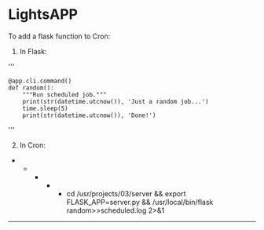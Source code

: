 # LightsAPP

To add a flask function to Cron:


1) In Flask:


'''

    @app.cli.command()
    def random():
        """Run scheduled job."""
        print(str(datetime.utcnow()), 'Just a random job...')
        time.sleep(5)
        print(str(datetime.utcnow()), 'Done!')

'''

2) In Cron:


* * * * * cd /usr/projects/03/server && export FLASK_APP=server.py && /usr/local/bin/flask random>>scheduled.log 2>&1

***************************************************************************

